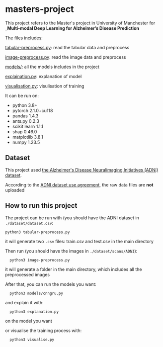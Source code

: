 # masters-project
This project refers to the Master's project in University of Manchester for ___Multi-modal Deep Learning for Alzheimer’s Disease Prediction__

The files includes:  

  [tabular-preprocess.py](https://github.com/ZYX-yixinzhang/masters-project/blob/main/tabular-preprocess.py): read the tabular data and preprocess  
  
  [image-preprocess.py](https://github.com/ZYX-yixinzhang/masters-project/blob/main/image-preprocess.py): read the image data and preprocess  
  
  [models/](https://github.com/ZYX-yixinzhang/masters-project/tree/main/models): all the models includes in the project  

  [explaination.py](https://github.com/ZYX-yixinzhang/masters-project/tree/main/explanation.py): explanation of model  
  
  [visualisation.py](https://github.com/ZYX-yixinzhang/masters-project/blob/main/visualisation.py): visulisation of training
  
It can be run on:
  - python 3.8+
  - pytorch 2.1.0+cu118
  - pandas 1.4.3
  - ants.py 0.2.3
  - scikit learn 1.1.1
  - shap 0.46.0
  - matplotlib 3.8.1
  - numpy 1.23.5
  
## Dataset
This project used [the Alzheimer's Disease Neuralimaging Initiatives (ADNI) dataset](https://adni.loni.usc.edu/).  

According to the [ADNI dataset use agreement](https://adni.loni.usc.edu/revised-adni-data-use-agreement/), the raw data files are __not__ uploaded  

## How to run this project
The project can be run with (you should have the ADNI dataset in ```./dataset/dataset.csv```:
  ```
  python3 tabular-preprocess.py
  ```
it will generate two ```.csv``` files: train.csv and test.csv in the main directory  

Then run (you should have the images in ```./dataset/scans/ADNI```):
```
  python3 image-preprocess.py
```
it will generate a folder in the main directory, which includes all the preprocessed images  

After that, you can run the models you want:
```
  python3 models/cnngru.py
```

and explain it with:
```
  python3 explanation.py
```
on the model you want  

or visualise the training process with:
```
  python3 visualise.py
```
